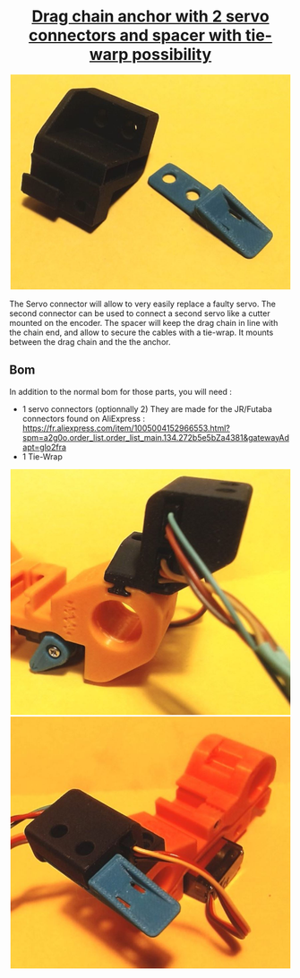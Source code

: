 <h1 align="center"><ins>Drag chain anchor with 2 servo connectors and spacer with tie-warp possibility </ins></h1>


<p align=center><img src="images/Selector side anchor with servo-connector.JPG" width="500" alt="anchor3.JPG"> </p>

The Servo connector will allow to very easily replace a faulty servo.
The second connector can be used to connect a second servo like a cutter mounted on the encoder.
The spacer will keep the drag chain in line with the chain end, and allow to secure the cables with a tie-wrap. It mounts between the drag chain and the the anchor. 

## Bom
In addition to the normal bom for those parts, you will need :
* 1 servo connectors (optionnally 2) 
  They are made for the JR/Futaba connectors found on AliExpress : https://fr.aliexpress.com/item/1005004152966553.html?spm=a2g0o.order_list.order_list_main.134.272b5e5bZa4381&gatewayAdapt=glo2fra
* 1 Tie-Wrap
<p align=center><img src="images/Capture3.JPG" width="500" alt="anchor1.JPG"><img src="images/Capture2.JPG" width="500" alt="anchor2.JPG"> </p>



